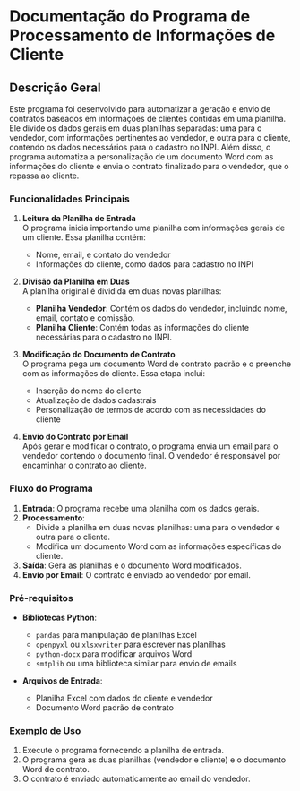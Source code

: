# Documentação do Programa de Processamento de Informações de Cliente

## Descrição Geral

Este programa foi desenvolvido para automatizar a geração e envio de contratos baseados em informações de clientes contidas em uma planilha. Ele divide os dados gerais em duas planilhas separadas: uma para o vendedor, com informações pertinentes ao vendedor, e outra para o cliente, contendo os dados necessários para o cadastro no INPI. Além disso, o programa automatiza a personalização de um documento Word com as informações do cliente e envia o contrato finalizado para o vendedor, que o repassa ao cliente.

### Funcionalidades Principais

1. **Leitura da Planilha de Entrada**  
   O programa inicia importando uma planilha com informações gerais de um cliente. Essa planilha contém:
   - Nome, email, e contato do vendedor
   - Informações do cliente, como dados para cadastro no INPI

2. **Divisão da Planilha em Duas**  
   A planilha original é dividida em duas novas planilhas:
   - **Planilha Vendedor**: Contém os dados do vendedor, incluindo nome, email, contato e comissão.
   - **Planilha Cliente**: Contém todas as informações do cliente necessárias para o cadastro no INPI.

3. **Modificação do Documento de Contrato**  
   O programa pega um documento Word de contrato padrão e o preenche com as informações do cliente. Essa etapa inclui:
   - Inserção do nome do cliente
   - Atualização de dados cadastrais
   - Personalização de termos de acordo com as necessidades do cliente

4. **Envio do Contrato por Email**  
   Após gerar e modificar o contrato, o programa envia um email para o vendedor contendo o documento final. O vendedor é responsável por encaminhar o contrato ao cliente.

### Fluxo do Programa

1. **Entrada**: O programa recebe uma planilha com os dados gerais.
2. **Processamento**:
   - Divide a planilha em duas novas planilhas: uma para o vendedor e outra para o cliente.
   - Modifica um documento Word com as informações específicas do cliente.
3. **Saída**: Gera as planilhas e o documento Word modificados.
4. **Envio por Email**: O contrato é enviado ao vendedor por email.

### Pré-requisitos

- **Bibliotecas Python**:
  - `pandas` para manipulação de planilhas Excel
  - `openpyxl` ou `xlsxwriter` para escrever nas planilhas
  - `python-docx` para modificar arquivos Word
  - `smtplib` ou uma biblioteca similar para envio de emails

- **Arquivos de Entrada**:
  - Planilha Excel com dados do cliente e vendedor
  - Documento Word padrão de contrato

### Exemplo de Uso

1. Execute o programa fornecendo a planilha de entrada.
2. O programa gera as duas planilhas (vendedor e cliente) e o documento Word de contrato.
3. O contrato é enviado automaticamente ao email do vendedor.
